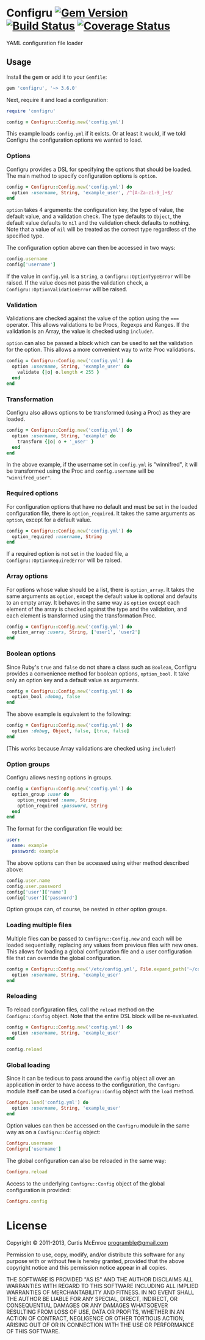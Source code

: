# Configru [![Gem Version](https://badge.fury.io/rb/configru.png)](http://badge.fury.io/rb/configru) [![Build Status](https://secure.travis-ci.org/programble/configru.png?branch=master)](http://travis-ci.org/programble/configru) [![Coverage Status](https://coveralls.io/repos/programble/configru/badge.png)](https://coveralls.io/r/programble/configru)

YAML configuration file loader

## Usage

Install the gem or add it to your `Gemfile`:

```ruby
gem 'configru', '~> 3.6.0'
```

Next, require it and load a configuration:

```ruby
require 'configru'

config = Configru::Config.new('config.yml')
```

This example loads `config.yml` if it exists. Or at least it would, if
we told Configru the configuration options we wanted to load.

### Options

Configru provides a DSL for specifying the options that should be
loaded. The main method to specify configuration options is `option`.

```ruby
config = Configru::Config.new('config.yml') do
  option :username, String, 'example_user', /^[A-Za-z1-9_]+$/
end
```

`option` takes 4 arguments: the configuration key, the type of value,
the default value, and a validation check. The type defaults to
`Object`, the default value defaults to `nil` and the validation check
defaults to nothing. Note that a value of `nil` will be treated as the
correct type regardless of the specified type.

The configuration option above can then be accessed in two ways:

```ruby
config.username
config['username']
```

If the value in `config.yml` is a `String`, a
`Configru::OptionTypeError` will be raised. If the value does not pass
the validation check, a `Configru::OptionValidationError` will be
raised.

### Validation

Validations are checked against the value of the option using the `===`
operator. This allows validations to be Procs, Regexps and Ranges. If
the validation is an Array, the value is checked using `include?`.

`option` can also be passed a block which can be used to set the
validation for the option. This allows a more convenient way to write
Proc validations.

```ruby
config = Configru::Config.new('config.yml') do
  option :username, String, 'example_user' do
    validate {|o| o.length < 255 }
  end
end
```

### Transformation

Configru also allows options to be transformed (using a Proc) as they
are loaded.

```ruby
config = Configru::Config.new('config.yml') do
  option :username, String, 'example' do
    transform {|o| o + '_user' }
  end
end
```

In the above example, if the username set in `config.yml` is
"winnifred", it will be transformed using the Proc and `config.username`
will be `"winnifred_user"`.

### Required options

For configuration options that have no default and must be set in the
loaded configuration file, there is `option_required`. It takes the same
arguments as `option`, except for a default value.

```ruby
config = Configru::Config.new('config.yml') do
  option_required :username, String
end
```

If a required option is not set in the loaded file, a
`Configru::OptionRequiredError` will be raised.

### Array options

For options whose value should be a list, there is `option_array`. It
takes the same arguments as `option`, except the default value is
optional and defaults to an empty array. It behaves in the same way as
`option` except each element of the array is checked against the type
and the validation, and each element is transformed using the
transformation Proc.

```ruby
config = Configru::Config.new('config.yml') do
  option_array :users, String, ['user1', 'user2']
end
```

### Boolean options

Since Ruby's `true` and `false` do not share a class such as `Boolean`,
Configru provides a convenience method for boolean options,
`option_bool`. It take only an option key and a default value as
arguments.

```ruby
config = Configru::Config.new('config.yml') do
  option_bool :debug, false
end
```

The above example is equivalent to the following:

```ruby
config = Configru::Config.new('config.yml') do
  option :debug, Object, false, [true, false]
end
```

(This works because Array validations are checked using `include?`)

### Option groups

Configru allows nesting options in groups.

```ruby
config = Configru::Config.new('config.yml') do
  option_group :user do
    option_required :name, String
    option_required :password, String
  end
end
```

The format for the configuration file would be:

```yaml
user:
  name: example
  password: example
```

The above options can then be accessed using either method described
above:

```ruby
config.user.name
config.user.password
config['user']['name']
config['user']['password']
```

Option groups can, of course, be nested in other option groups.

### Loading multiple files

Multiple files can be passed to `Configru::Config.new` and each will be
loaded sequentially, replacing any values from previous files with new
ones. This allows for loading a global configuration file and a user
configuration file that can override the global configuration.

```ruby
config = Configru::Config.new('/etc/config.yml', File.expand_path('~/config.yml')) do
  option :username, String, 'example_user'
end
```

### Reloading

To reload configuration files, call the `reload` method on the
`Configru::Config` object. Note that the entire DSL block will be
re-evaluated.

```ruby
config = Configru::Config.new('config.yml') do
  option :username, String, 'example_user'
end

config.reload
```

### Global loading

Since it can be tedious to pass around the `config` object all over an
application in order to have access to the configuration, the `Configru`
module itself can be used a `Configru::Config` object with the `load`
method.

```ruby
Configru.load('config.yml') do
  option :username, String, 'example_user'
end
```

Option values can then be accessed on the `Configru` module in the same
way as on a `Configru::Config` object:

```ruby
Configru.username
Configru['username']
```

The global configuration can also be reloaded in the same way:

```ruby
Configru.reload
```

Access to the underlying `Configru::Config` object of the global
configuration is provided:

```ruby
Configru.config
```

# License

Copyright © 2011-2013, Curtis McEnroe <programble@gmail.com>

Permission to use, copy, modify, and/or distribute this software for any
purpose with or without fee is hereby granted, provided that the above
copyright notice and this permission notice appear in all copies.

THE SOFTWARE IS PROVIDED "AS IS" AND THE AUTHOR DISCLAIMS ALL WARRANTIES
WITH REGARD TO THIS SOFTWARE INCLUDING ALL IMPLIED WARRANTIES OF
MERCHANTABILITY AND FITNESS. IN NO EVENT SHALL THE AUTHOR BE LIABLE FOR
ANY SPECIAL, DIRECT, INDIRECT, OR CONSEQUENTIAL DAMAGES OR ANY DAMAGES
WHATSOEVER RESULTING FROM LOSS OF USE, DATA OR PROFITS, WHETHER IN AN
ACTION OF CONTRACT, NEGLIGENCE OR OTHER TORTIOUS ACTION, ARISING OUT OF
OR IN CONNECTION WITH THE USE OR PERFORMANCE OF THIS SOFTWARE.


